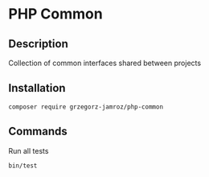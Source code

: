 # PHP Common

## Description

Collection of common interfaces shared between projects

## Installation

```
composer require grzegorz-jamroz/php-common
```

## Commands

Run all tests

```
bin/test
```

